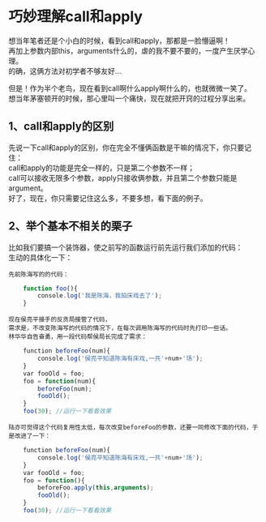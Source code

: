 # 巧妙理解call和apply
想当年笔者还是个小白的时候，看到call和apply，那都是一脸懵逼啊！<br/>
再加上参数内部this，arguments什么的，虐的我不要不要的，一度产生厌学心理。<br/>
的确，这俩方法对初学者不够友好...<br/>

但是！作为半个老鸟，现在看到call啊什么apply啊什么的，也就微微一笑了。<br/>
想当年茅塞顿开的时候，那心里叫一个痛快，现在就把开窍的过程分享出来。<br/>

## 1、call和apply的区别
先说一下call和apply的区别，你在完全不懂俩函数是干嘛的情况下，你只要记住：<br/>
call和apply的功能是完全一样的，只是第二个参数不一样；<br/>
call可以接收无限多个参数，apply只接收俩参数，并且第二个参数只能是argument。<br/>
好了，现在，你只需要记住这么多，不要多想，看下面的例子。<br/>

## 2、举个基本不相关的栗子
比如我们要搞一个装饰器，使之前写的函数运行前先运行我们添加的代码：<br/>
生动的具体化一下：

    先前陈海写的的代码：

```javascript
    function foo(){
        console.log('我是陈海，我拍床戏去了');
    }
```

    现在侯亮平接手的反贪局接管了代码，
    需求是，不改变陈海写的代码的情况下，在每次调用陈海写的代码时先打印一些话。
    林华华自告奋勇，用一段代码帮侯局长完成了需求：
    
```javascript
    function beforeFoo(num){
        console.log('侯亮平知道陈海有床戏,一共'+num+'场');
    }
    var fooOld = foo;
    foo = function(num){
        beforeFoo(num);
        fooOld();
    }
    foo(30); //运行一下看看效果
```

    陆亦可觉得这个代码复用性太低，每次改变beforeFoo的参数，还要一同修改下面的代码，于是改进了一下：

```javascript
    function beforeFoo(num){
        console.log('侯亮平知道陈海有床戏,一共'+num+'场');
    }
    var fooOld = foo;
    foo = function(){
        beforeFoo.apply(this,arguments);
        fooOld();
    }
    foo(30); //运行一下看看效果
```
